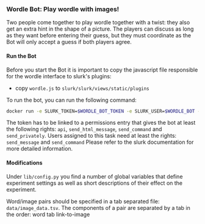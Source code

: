 ### Wordle Bot: Play wordle with images!
Two people come together to play wordle together with a twist: they also get an extra hint in the shape of a picture. The players can discuss as long as they want before entering their guess, but they must coordinate as the Bot will only accept a guess if both players agree.

#### Run the Bot
Before you start the Bot it is important to copy the javascript file responsible for the wordle interface to slurk's plugins:
* copy ```wordle.js``` to ```slurk/slurk/views/static/plugins```

To run the bot, you can run the following command:
```bash
docker run -e SLURK_TOKEN=$WORDLE_BOT_TOKEN -e SLURK_USER=$WORDLE_BOT -e SLURK_WAITING_ROOM=$WAITING_ROOM -e WORDLE_TASK_ID=$TASK_ID -e SLURK_PORT=5000 --net="host" slurk/wordle-bot &
```

The token has to be linked to a permissions entry that gives the bot at least the following rights: `api`, `send_html_message`, `send_command` and `send_privately`.
Users assigned to this task need at least the rights: `send_message` and `send_command`
Please refer to the slurk documentation for more detailed information.


#### Modifications
Under `lib/config.py` you find a number of global variables that define experiment settings as well as short descriptions of their effect on the experiment.

Word/image pairs should be specified in a tab separated file: ```data/image_data.tsv```. The components of a pair are separated by a tab in the order: word tab link-to-image
